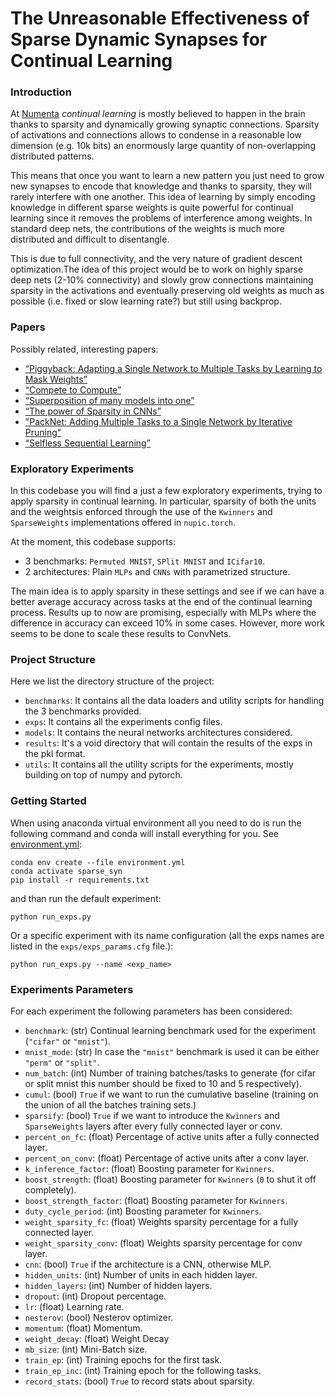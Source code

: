 The Unreasonable Effectiveness of Sparse Dynamic Synapses for Continual Learning
======

### Introduction


At [Numenta](https://www.numenta.com) *continual learning* is mostly believed 
to happen in the brain thanks to sparsity and dynamically growing synaptic 
connections. Sparsity of activations and connections allows to condense in a 
reasonable low dimension (e.g. 10k bits) an enormously large quantity of 
non-overlapping distributed patterns.

This means that once you want to learn a new pattern you just need to grow new 
synapses to encode that knowledge and thanks to sparsity, they will rarely 
interfere with one another. This idea of learning by simply encoding knowledge 
in different sparse weights is quite powerful for continual learning since it
removes the problems of interference among weights. In standard deep nets, the 
contributions of the weights is much more distributed and difficult to 
disentangle.

This is due to full connectivity, and the very nature of gradient descent
optimization.The idea of this project would be to work on highly sparse 
deep nets (2-10% connectivity) and slowly grow connections maintaining 
sparsity in the activations and eventually preserving old weights as much 
as possible (i.e. fixed or slow learning rate?) but still using backprop. 

### Papers

Possibly related, interesting papers:

- [“Piggyback: Adapting a Single Network to Multiple Tasks by Learning to 
Mask Weights”](https://arxiv.org/abs/1801.06519)
- [“Compete to Compute”](https://papers.nips.cc/paper/5059-compete-to-compute)
- [“Superposition of many models into one”](https://arxiv.org/abs/1902.05522)
- [“The power of Sparsity in CNNs”](https://arxiv.org/abs/1702.06257)
- ["PackNet: Adding Multiple Tasks to a Single Network by Iterative Pruning"](https://arxiv.org/abs/1711.05769)
- [“Selfless Sequential Learning”](https://arxiv.org/abs/1806.05421)

### Exploratory Experiments

In this codebase you will find a just a few exploratory experiments, trying to 
apply sparsity in continual learning. In particular, sparsity of both 
the units and the weightsis enforced through the use of the `Kwinners` and 
`SparseWeights` implementations offered in `nupic.torch`.

At the moment, this codebase supports:

- 3 benchmarks: `Permuted MNIST`, `SPlit MNIST` and `ICifar10`.
- 2 architectures: Plain `MLPs` and `CNNs` with parametrized structure.

The main idea is to apply sparsity in these settings and see if we can have 
a better average accuracy across tasks at the end of the continual learning
process. Results up to now are promising, especially with MLPs where the 
difference in accuracy can exceed 10% in some cases. However, more work seems
to be done to scale these results to ConvNets. 

### Project Structure

Here we list the directory structure of the project:

- `benchmarks`: It contains all the data loaders and utility scripts for
                handling the 3 benchmarks provided.
- `exps`: It contains all the experiments config files.
- `models`: It contains the neural networks architectures considered.
- `results`: It's a void directory that will contain the results of the exps
             in the pkl format.
- `utils`: It contains all the utility scripts for the experiments,
           mostly building on top of numpy and pytorch.


### Getting Started

When using anaconda virtual environment all you need to do is run the following 
command and conda will install everything for you. 
See [environment.yml](./environment.yml):

    conda env create --file environment.yml
    conda activate sparse_syn
    pip install -r requirements.txt
    
and than run the default experiment:

    python run_exps.py
    
Or a specific experiment with its name configuration (all the exps names are 
listed in the `exps/exps_params.cfg` file.):

    python run_exps.py --name <exp_name>
    
    
### Experiments Parameters

For each experiment the following parameters has been considered:

- `benchmark`: (str) Continual learning benchmark used for the experiment (`"cifar"` 
               or `"mnist"`).
- `mnist_mode`: (str) In case the `"mnist"` benchmark is used it can be either `"perm"` 
                or `"split"`.
- `num_batch`: (int) Number of training batches/tasks to generate (for cifar or split 
               mnist this number should be fixed to 10 and 5 respectively).
- `cumul`: (bool) `True` if we want to run the cumulative baseline (training on
            the union of all the batches training sets.)  
- `sparsify`: (bool) `True` if we want to introduce the `Kwinners` and 
               `SparseWeights` layers after every fully connected layer or conv.
- `percent_on_fc`: (float) Percentage of active units after a fully connected layer.
- `percent_on_conv`: (float) Percentage of active units after a conv layer.
- `k_inference_factor`: (float) Boosting parameter for `Kwinners`.
- `boost_strength`: (float) Boosting parameter for `Kwinners` 
                    (`0` to shut it off completely).
- `boost_strength_factor`: (float) Boosting parameter for `Kwinners`.
- `duty_cycle_period`: (int) Boosting parameter for `Kwinners`.
- `weight_sparsity_fc`: (float) Weights sparsity percentage for a fully 
                        connected layer.
- `weight_sparsity_conv`: (float) Weights sparsity percentage for conv layer.
- `cnn`: (bool) `True` if the architecture is a CNN, otherwise MLP.  
- `hidden_units`: (int) Number of units in each hidden layer.
- `hidden_layers`: (int) Number of hidden layers.
- `dropout`: (int) Dropout percentage.
- `lr`: (float) Learning rate.
- `nesterov`: (bool) Nesterov optimizer.
- `momentum`: (float) Momentum.
- `weight_decay`: (float) Weight Decay
- `mb_size`: (int) Mini-Batch size.
- `train_ep`: (int) Training epochs for the first task.
- `train_ep_inc`: (int) Training epoch for the following tasks.
- `record_stats`: (bool) `True` to record stats about sparsity.
